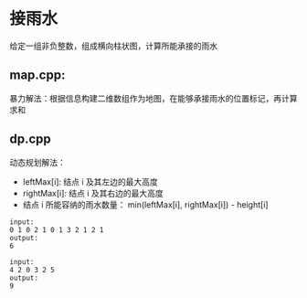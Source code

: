 # 接雨水

给定一组非负整数，组成横向柱状图，计算所能承接的雨水

## map.cpp:

暴力解法：根据信息构建二维数组作为地图，在能够承接雨水的位置标记，再计算求和

## dp.cpp

动态规划解法：

- leftMax[i]: 结点 i 及其左边的最大高度
- rightMax[i]: 结点 i 及其右边的最大高度
- 结点 i 所能容纳的雨水数量： min(leftMax[i], rightMax[i]) - height[i]

```
input:
0 1 0 2 1 0 1 3 2 1 2 1
output:
6

input:
4 2 0 3 2 5
output:
9
```